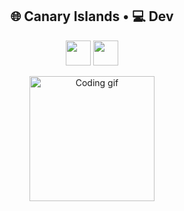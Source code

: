 <div align="center">

## 🌐 Canary Islands • 💻 Dev  

<p>
  <img src="https://skillicons.dev/icons?i=js,ts,py,cpp,html,css" height="40" />
  <img src="https://skillicons.dev/icons?i=rust,tailwind,bash,figma,astro,git" height="40" />
</p>

<img src="https://i.pinimg.com/originals/35/49/be/3549beaae0ba185e62d53e57144caa0d.gif" height="200" alt="Coding gif"/>

</div>
